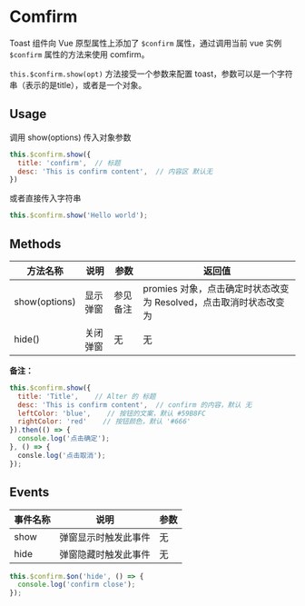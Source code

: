 # Comfirm

Toast 组件向 Vue 原型属性上添加了 `$confirm` 属性，通过调用当前 vue 实例 `$confirm` 属性的方法来使用 comfirm。

`this.$confirm.show(opt)` 方法接受一个参数来配置 toast，参数可以是一个字符串（表示的是title），或者是一个对象。

## Usage

调用 show(options) 传入对象参数
```js
this.$confirm.show({
  title: 'confirm',  // 标题
  desc: 'This is confirm content',  // 内容区 默认无
})
```

或者直接传入字符串
```js
this.$confirm.show('Hello world');
```


## Methods
| 方法名称 | 说明 | 参数 | 返回值 |
| ----   | ---- | ---- | ---- |
|show(options) | 显示弹窗 |  参见备注  |   promies 对象，点击确定时状态改变为 Resolved，点击取消时状态改变为 |Rejected。
|hide() | 关闭弹窗 | 无 | 无

**备注：**
```js
this.$confirm.show({
  title: 'Title',    // Alter 的 标题
  desc: 'This is confirm content',  // confirm 的内容，默认 无
  leftColor: 'blue',    // 按钮的文案，默认 #59B8FC
  rightColor: 'red'    // 按钮颜色，默认 '#666'
}).then(() => {
  console.log('点击确定');
}, () => {
  consle.log('点击取消');
});
```

## Events

事件名称   |    说明    |    参数    |
----      | ----      | ----      |
show | 弹窗显示时触发此事件 | 无
hide | 弹窗隐藏时触发此事件 | 无

```js
this.$confirm.$on('hide', () => {
  console.log('confirm close');
});
```
